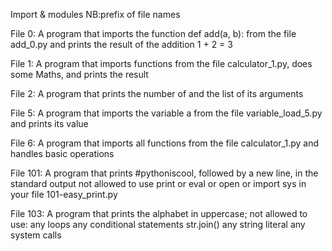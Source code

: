 Import & modules NB:prefix of file names

File 0: A program that imports the function def add(a, b): from the file add_0.py and prints the result of the addition 1 + 2 = 3

File 1: A program that imports functions from the file calculator_1.py, does some Maths, and prints the result

File 2: A program that prints the number of and the list of its arguments

File 5: A program that imports the variable a from the file variable_load_5.py and prints its value

File 6: A program that imports all functions from the file calculator_1.py and handles basic operations

File 101: A program that prints #pythoniscool, followed by a new line, in the standard output
          not allowed to use print or eval or open or import sys in your file 101-easy_print.py
         
File 103: A program that prints the alphabet in uppercase; not allowed to use:
                                                                                any loops
                                                                                any conditional statements
                                                                                str.join()
                                                                                any string literal
                                                                                any system calls
